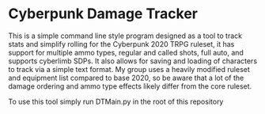 # Cyberpunk Damage Tracker

This is a simple command line style program designed as a tool to track stats and simplify rolling for the Cyberpunk 2020 TRPG ruleset, it has support for multiple ammo types, regular and called shots, full auto, and supports cyberlimb SDPs. It also allows for saving and loading of characters to track via a simple text format. My group uses a heavily modified ruleset and equipment list compared to base 2020, so be aware that a lot of the damage ordering and ammo type effects likely differ from the core ruleset.

To use this tool simply run DTMain.py in the root of this repository
